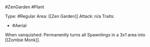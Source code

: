 #ZenGarden #Plant 

Type: #Regular 
Area: [[Zen Garden]]
Attack: n/a
Traits:
- #Aerial

When vanquished: Permanently turns all Spawnlings in a 3x1 area into [[Zombie Monk]].